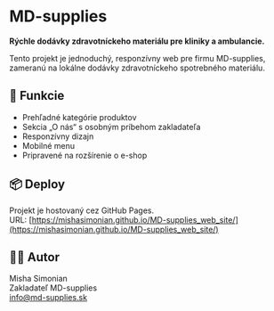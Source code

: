 # MD-supplies

**Rýchle dodávky zdravotníckeho materiálu pre kliniky a ambulancie.**

Tento projekt je jednoduchý, responzívny web pre firmu MD-supplies, zameranú na lokálne dodávky zdravotníckeho spotrebného materiálu.

## 🔧 Funkcie

- Prehľadné kategórie produktov
- Sekcia „O nás“ s osobným príbehom zakladateľa
- Responzívny dizajn
- Mobilné menu
- Pripravené na rozšírenie o e-shop

## 📦 Deploy

Projekt je hostovaný cez GitHub Pages.  
URL: [https://mishasimonian.github.io/MD-supplies_web_site/](https://mishasimonian.github.io/MD-supplies_web_site/)

## 👨‍💻 Autor

Misha Simonian  
Zakladateľ MD-supplies  
info@md-supplies.sk
